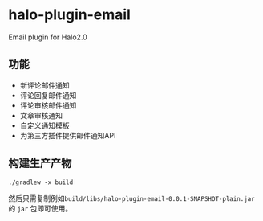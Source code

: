 # halo-plugin-email

Email plugin for Halo2.0

## 功能

- 新评论邮件通知
- 评论回复邮件通知
- 评论审核邮件通知
- 文章审核通知
- 自定义通知模板
- 为第三方插件提供邮件通知API

## 构建生产产物

```
./gradlew -x build
```

然后只需复制例如`build/libs/halo-plugin-email-0.0.1-SNAPSHOT-plain.jar` 的 `jar` 包即可使用。